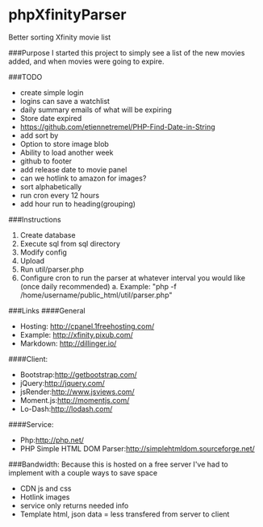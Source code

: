 phpXfinityParser
================
Better sorting Xfinity movie list

###Purpose
I started this project to simply see a list of the new movies added, and when movies were going to expire.

###TODO
* create simple login
 * logins can save a watchlist
 * daily summary emails of what will be expiring
* Store date expired
 * https://github.com/etiennetremel/PHP-Find-Date-in-String
 * add sort by
* Option to store image blob
* Ability to load another week
* github to footer
* add release date to movie panel
* can we hotlink to amazon for images?
* sort alphabetically
* run cron every 12 hours
* add hour run to heading(grouping)

###Instructions

1. Create database
2. Execute sql from sql directory
3. Modify config
4. Upload 
5. Run util/parser.php
6. Configure cron to run the parser at whatever interval you would like (once daily recommended)
 a. Example: "php -f /home/username/public_html/util/parser.php"

###Links
####General
* Hosting:      http://cpanel.1freehosting.com/
* Example:      http://xfinity.pixub.com/
* Markdown:     http://dillinger.io/

####Client:
* Bootstrap:http://getbootstrap.com/
* jQuery:http://jquery.com/
* jsRender:http://www.jsviews.com/
* Moment.js:http://momentjs.com/
* Lo-Dash:http://lodash.com/

####Service:
* Php:http://php.net/   
* PHP Simple HTML DOM Parser:http://simplehtmldom.sourceforge.net/

###Bandwidth:
Because this is hosted on a free server I've had to implement with a couple ways to save space
* CDN js and css
* Hotlink images
* service only returns needed info
* Template html, json data = less transfered from server to client
